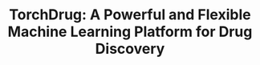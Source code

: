 ---
title: "TorchDrug: A Powerful and Flexible Machine Learning Platform for Drug Discovery"
image: /assets/images/papers/torchdrug-thumbnail.jpg
conference: arXiv
highlight: 65k+ downloads
time: 2022.02
authors:
  - Zhaocheng Zhu
  - Chence Shi
  - Zuobai Zhang
  - Shengchao Liu
  - Minghao Xu
  - Xinyu Yuan
  - Yangtian Zhang
  - Junkun Cheng
  - Huiyu Cai
  - Jiarui Lu
  - Chang Ma
  - Runcheng Liu
  - Louis-Pascal Xhonneux
  - Meng Qu
  - Jian Tang
links:
  - title: Paper
    link: https://arxiv.org/pdf/2202.08320.pdf
  - title: Website
    link: https://torchdrug.ai/
  - title: Tutorial
    link: https://colab.research.google.com/drive/1Tbnr1Fog_YjkqU1MOhcVLuxqZ4DC-c8-#forceEdit=true&sandboxMode=true
  - title: Code
    link: https://github.com/DeepGraphLearning/torchdrug
categories:
  - selected
tags:
  - graph representation learning
  - drug discovery
  - system
---